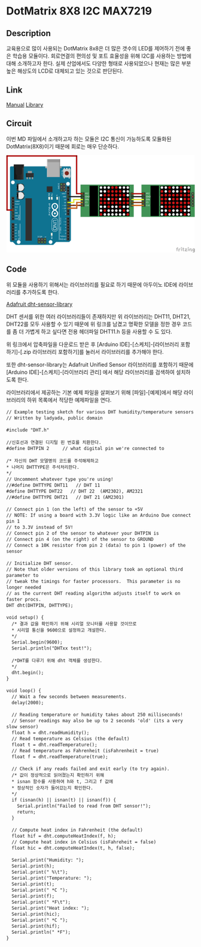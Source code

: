 # DotMatrix 8X8 I2C MAX7219

## Description

  교육용으로 많이 사용되는 DotMatrix 8x8은 더 많은 갯수의 LED를 제어하기 전에 좋은 학습용 모듈이다.
  회로연결의 편의성 및 포트 효율성을 위해 I2C를 사용하는 방법에 대해 소개하고자 한다.
  실제 산업에서도 다양한 형태로 사용되었으나 현재는 많은 부분 높은 해상도의 LCD로 대체되고 있는 것으로 판단된다.

## Link
  [Manual](http://playground.arduino.cc/Main/LedControl)
  [Library](https://github.com/wayoda/LedControl)

## Circuit

  이번 MD 파일에서 소개하고자 하는 모듈은 I2C 통신이 가능하도록 모듈화된 DotMatrix(8X8)이기 때문에 회로는 매우 단순하다.

![DotMatrix Circuit](../manual/Circuit_DotMatrix8X8I2CMAX7219.png)

## Code
 위 모듈을 사용하기 위해서는 라이브러리를 필요로 하기 때문에
 아두이노 IDE에 라이브러리를 추가하도록 한다.

[Adafruit dht-sensor-library](https://github.com/adafruit/dht-sensor-library)

DHT 센서를 위한 여러 라이브러리들이 존재하지만 위 라이브러리는 DHT11, DHT21, DHT22를
모두 사용할 수 있기 때문에 위 링크를 남겼고
명확한 모델을 정한 경우 코드를 좀 더 가볍게 하고 싶다면 전용 헤더파일 DHT11.h 등을
사용할 수 도 있다.

위 링크에서 압축파일을 다운로드 받은 후 [Arduino IDE]-[스케치]-[라이브러리 포함하기]-[.zip 라이브러리 포함하기]를 눌러서 라이브러리를 추가해야 한다.

또한 dht-sensor-library는 Adafruit Unified Sensor 라이브러리를 포함하기 때문에 [Arduino IDE]-[스케치]-[라이브러리 관리] 에서 해당 라이브러리를 검색하여 설치하도록 한다.

라이브러리에서 제공하는 기본 예제 파일을 살펴보기 위해 [파일]-[예제]에서 해당 라이브러리의
하위 목록에서 적당한 예제파일을 연다.

```
// Example testing sketch for various DHT humidity/temperature sensors
// Written by ladyada, public domain

#include "DHT.h"

//신호선과 연결된 디지털 핀 번호를 치환한다.
#define DHTPIN 2     // what digital pin we're connected to

/* 자신의 DHT 모델명의 코드를 주석해제하고
* 나머지 DHTTYPE은 주석처리한다.
*/
// Uncomment whatever type you're using!
//#define DHTTYPE DHT11   // DHT 11
#define DHTTYPE DHT22   // DHT 22  (AM2302), AM2321
//#define DHTTYPE DHT21   // DHT 21 (AM2301)

// Connect pin 1 (on the left) of the sensor to +5V
// NOTE: If using a board with 3.3V logic like an Arduino Due connect pin 1
// to 3.3V instead of 5V!
// Connect pin 2 of the sensor to whatever your DHTPIN is
// Connect pin 4 (on the right) of the sensor to GROUND
// Connect a 10K resistor from pin 2 (data) to pin 1 (power) of the sensor

// Initialize DHT sensor.
// Note that older versions of this library took an optional third parameter to
// tweak the timings for faster processors.  This parameter is no longer needed
// as the current DHT reading algorithm adjusts itself to work on faster procs.
DHT dht(DHTPIN, DHTTYPE);

void setup() {
  /* 결과 값을 확인하기 위해 시리얼 모니터를 사용할 것이므로
  * 시리얼 통신을 9600으로 설정하고 개설한다.
  */
  Serial.begin(9600);
  Serial.println("DHTxx test!");

  /*DHT를 다루기 위해 dht 객체를 생성한다.
  */
  dht.begin();
}

void loop() {
  // Wait a few seconds between measurements.
  delay(2000);

  // Reading temperature or humidity takes about 250 milliseconds!
  // Sensor readings may also be up to 2 seconds 'old' (its a very slow sensor)
  float h = dht.readHumidity();
  // Read temperature as Celsius (the default)
  float t = dht.readTemperature();
  // Read temperature as Fahrenheit (isFahrenheit = true)
  float f = dht.readTemperature(true);

  // Check if any reads failed and exit early (to try again).
  /* 값이 정상적으로 읽어졌는지 확인하기 위해
  * isnan 함수를 사용하여 h와 t, 그리고 f 값에
  * 정상적인 숫자가 들어갔는지 확인한다.
  */
  if (isnan(h) || isnan(t) || isnan(f)) {
    Serial.println("Failed to read from DHT sensor!");
    return;
  }

  // Compute heat index in Fahrenheit (the default)
  float hif = dht.computeHeatIndex(f, h);
  // Compute heat index in Celsius (isFahreheit = false)
  float hic = dht.computeHeatIndex(t, h, false);

  Serial.print("Humidity: ");
  Serial.print(h);
  Serial.print(" %\t");
  Serial.print("Temperature: ");
  Serial.print(t);
  Serial.print(" *C ");
  Serial.print(f);
  Serial.print(" *F\t");
  Serial.print("Heat index: ");
  Serial.print(hic);
  Serial.print(" *C ");
  Serial.print(hif);
  Serial.println(" *F");
}
```

